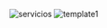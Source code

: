![servicios](https://github.com/ROOGER963/boardjobs/blob/templates/tercero/pv/img/templates/servicios.png)
![template1](https://github.com/ROOGER963/boardjobs/blob/templates/tercero/pv/img/templates/template1.png)
